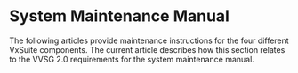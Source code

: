 # System Maintenance Manual

The following articles provide maintenance instructions for the four different VxSuite components. The current article describes how this section relates to the VVSG 2.0 requirements for the system maintenance manual.


